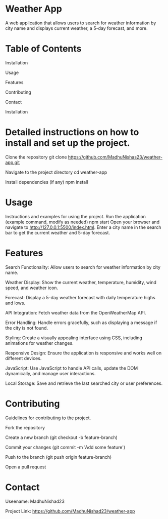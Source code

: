 # Weather App

A web application that allows users to search for weather information by city name and displays current weather, a 5-day forecast, and more.

# Table of Contents

Installation

Usage

Features

Contributing

Contact

Installation

# Detailed instructions on how to install and set up the project.
Clone the repository
git clone https://github.com/MadhuNishas23/weather-app.git

Navigate to the project directory
cd weather-app

Install dependencies (if any)
npm install

# Usage
Instructions and examples for using the project.
Run the application (example command, modify as needed)
npm start
Open your browser and navigate to http://127.0.0.1:5500/index.html.
Enter a city name in the search bar to get the current weather and 5-day forecast.

# Features
Search Functionality: Allow users to search for weather information by city name.

Weather Display: Show the current weather, temperature, humidity, wind speed, and weather icon.

Forecast: Display a 5-day weather forecast with daily temperature highs and lows.

API Integration: Fetch weather data from the OpenWeatherMap API.

Error Handling: Handle errors gracefully, such as displaying a message if the city is not found.

Styling: Create a visually appealing interface using CSS, including animations for weather changes.

Responsive Design: Ensure the application is responsive and works well on different devices.

JavaScript: Use JavaScript to handle API calls, update the DOM dynamically, and manage user interactions.

Local Storage: Save and retrieve the last searched city or user preferences.

# Contributing
Guidelines for contributing to the project.

Fork the repository

Create a new branch (git checkout -b feature-branch)

Commit your changes (git commit -m 'Add some feature')

Push to the branch (git push origin feature-branch)

Open a pull request

# Contact
Useename: MadhuNishad23

Project Link: https://github.com/MadhuNishad23/weather-app

